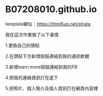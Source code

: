 # B07208010.github.io

template網址：https://html5up.net/strata

我在這次作業做了以下事情



1.更換自己的頭貼

2.在頭貼下方新增按鈕連結到我的通訊軟體

3.新增learn more按鈕連結到我的FB

4.把我的連絡資訊打在底下

5.把照片、個人簡介及個人資訊打在網頁內容裡
